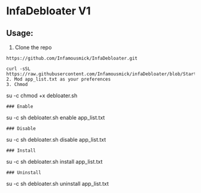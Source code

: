 # InfaDebloater V1

## Usage:
1. Clone the repo
```
https://github.com/Infamousmick/InfaDebloater.git
```
```
curl -sSL https://raw.githubusercontent.com/Infamousmick/infaDebloater/blob/Start/debloater
2. Mod app_list.txt as your preferences
3. Chmod
```
su -c chmod +x debloater.sh
```
### Enable
```
su -c sh debloater.sh enable app_list.txt
```
### Disable 
```
su -c sh debloater.sh disable app_list.txt
```
### Install
```
su -c sh debloater.sh install app_list.txt
```
### Uninstall
```
su -c sh debloater.sh uninstall app_list.txt
```

